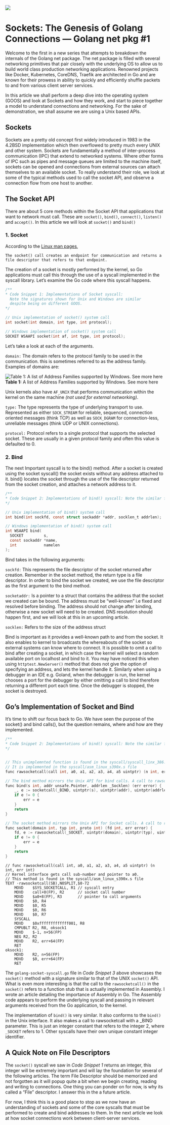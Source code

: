 ![](net_package_internals_banner.jpeg)

# Sockets: The Genesis of Golang Connections — Golang net pkg #1

Welcome to the first in a new series that attempts to breakdown the internals of
the Golang net package. The net package is filled with several networking
primitives that pair closely with the underlying OS to allow us to build world
class production networking applications. Renowned projects like Docker,
Kubernetes, CoreDNS, Traefik are architected in Go and are known for their
prowess in ability to quickly and efficiently shuffle packets to and from
various client server services.

In this article we shall perform a deep dive into the operating system (GOOS)
and look at Sockets and how they work, and start to piece together a model to
understand connections and networking. For the sake of demonstration, we shall
assume we are using a Unix based APIs.

## Sockets
Sockets are a pretty old concept first widely introduced in 1983 in the 4.2BSD
implementation which then overflowed to pretty much every UNIX and other system.
Sockets are fundamentally a method of inter-process communication (IPC) that
extend to networked systems. Where other forms of IPC such as pipes and message
queues are limited to the machine itself, sockets can be opened and connections
from external sources can attach themselves to an available socket. To really
understand their role, we look at some of the typical methods used to call the
socket API, and observe a connection flow from one host to another.

## The Socket API
There are about 5 core methods within the Socket API that applications that want
to network must call. These are `socket()`, `bind()`, `connect()`, `listen()` and
`accept()`. In this article we will look at `socket()` and `bind()`

### 1. Socket

According to the [Linux man
pages](https://man7.org/linux/man-pages/man2/socket.2.html),

    The socket() call creates an endpoint for communication and returns a file descriptor that refers to that endpoint.
    
The creation of a socket is mostly performed by the kernel, so Go applications
must call this through the use of a syscall implemented in the syscall library.
Let’s examine the Go code where this syscall happens.

```c
/**
* Code Snippet 1: Implementations of Socket syscall:
  Note the signatures shown for Unix and Windows are similar
  despite being on different GOOS.
*/

// Unix implementation of socket() system call
int socket(int domain, int type, int protocol);

// Windows implementation of socket() system call
SOCKET WSAAPI socket(int af, int type, int protocol);
```
Let’s take a look at each of the arguments.

`domain:` The domain refers to the protocol family to be used in the
communication. this is sometimes referred to as the address family. Examples of
domains are:

![Table 1: A list of Address Families supported by Windows. See more
here](./socket_address_family.png)
**Table 1:** A list of Address Families supported by Windows. See more here


Unix kernels also have `AF_UNIX` that performs communication within the kernel
on the same machine _(not used for external networking)_.

`type:` The type represents the type of underlying transport to use. Represented
as either `SOCK_STREAM` for reliable, sequenced, connection oriented messages
(think TCP) as well as `SOCK_DGRAM` for connection-less, unreliable messages
(think UDP or UNIX connections).

`protocol:` Protocol refers to a single protocol that supports the selected
socket. These are usually in a given protocol family and often this value is
defaulted to 0.

### 2. Bind
The next Important syscall is to the bind() method. After a socket is created
using the socket syscall() the socket exists without any address attached to it.
bind() locates the socket through the use of the file descriptor returned from
the socket creation, and attaches a network address to it.

```c
/**
* Code Snippet 2: Implementations of bind() syscall: Note the similar function signatures.
*/

// Unix implementation of bind() system call
int bind(int sockfd, const struct sockaddr *addr, socklen_t addrlen);

// Windows implementation of bind() system call
int WSAAPI bind(
  SOCKET         s,
  const sockaddr *name,
  int            namelen
);
```

Bind takes in the following arguments:

`sockfd:` This represents the file descriptor of the socket returned after creation. Remember in the socket method, the return type is a file descriptor. In order to bind the socket we created, we use the file descriptor as the first argument to the bind method.

`socketaddr:` Is a pointer to a struct that contains the address that the socket we created can be bound. The address must be “well-known” i.e fixed and resolved before binding. The address should not change after binding, otherwise a new socket will need to be created. DNS resolution should happen first, and we will look at this in an upcoming article.

`socklen:` Refers to the size of the address struct

Bind is important as it provides a well-known path to and from the socket. It
also enables to kernel to broadcasts the whereabouts of the socket so external
systems can know where to connect. It is possible to omit a call to bind after
creating a socket, in which case the kernel will select a random available port
on localhost and bind to it. You may have noticed this when using
`httptest.NewServer()` method that does not give the option of specifying an
address, and lets the kernel handle it. Similarly when using a debugger in an
IDE e.g. Goland, when the debugger is run, the kernel chooses a port for the
debugger by either omitting a call to bind therefore returning a different port
each time. Once the debugger is stopped, the socket is destroyed.


## Go’s Implementation of Socket and Bind
It’s time to shift our focus back to Go. We have seen the purpose of the
socket() and bind calls(), but the question remains, where and how are they
implemented.

```c
/**
* Code Snippet 2: Implementations of bind() syscall: Note the similar function signatures.
*/


// This unimplemnted function is found in the syscall/syscall_linx_386.go file and is referenced by the socket function below.
// It is implemented in the syscall/asm_linux_s390x.s file
func rawsocketcall(call int, a0, a1, a2, a3, a4, a5 uintptr) (n int, err Errno)

// The bind method mirrors the Unix API for bind calls. A call to rawsocketcall is made (see methods above)
func bind(s int, addr unsafe.Pointer, addrlen _Socklen) (err error) {
	_, e := socketcall(_BIND, uintptr(s), uintptr(addr), uintptr(addrlen), 0, 0, 0)
	if e != 0 {
		err = e
	}
	return
}

// The socket method mirrors the Unix API for Socket calls. A call to rawsocketcall is made (see method above and below)
func socket(domain int, typ int, proto int) (fd int, err error) {
	fd, e := rawsocketcall(_SOCKET, uintptr(domain), uintptr(typ), uintptr(proto), 0, 0, 0)
	if e != 0 {
		err = e
	}
	return
}
```

```assembly
// func rawsocketcall(call int, a0, a1, a2, a3, a4, a5 uintptr) (n int, err int)
// Kernel interface gets call sub-number and pointer to a0.
// This method is found in the syscall/asm_linux_s390x.s file
TEXT ·rawsocketcall(SB),NOSPLIT,$0-72
	MOVD	$SYS_SOCKETCALL, R1	// syscall entry
	MOVD	call+0(FP), R2		// socket call number
	MOVD	$a0+8(FP), R3		// pointer to call arguments
	MOVD	$0, R4
	MOVD	$0, R5
	MOVD	$0, R6
	MOVD	$0, R7
	SYSCALL
	MOVD	$0xfffffffffffff001, R8
	CMPUBLT	R2, R8, oksock1
	MOVD	$-1, n+56(FP)
	NEG	R2, R2
	MOVD	R2, err+64(FP)
	RET
oksock1:
	MOVD	R2, n+56(FP)
	MOVD	$0, err+64(FP)
	RET
```

The `golang-socket-syscall.go` file in _Code Snippet 3_ above showcases the `socket()`
method with a signature similar to that of the UNIX `socket()` API. What is even
more interesting is that the call to the `rawsocketcall()` in the `socket()` refers
to a function stub that is actually implemented in Assembly. I wrote an article
detailing the importance of Assembly in Go. The Assembly code appears to perform
the underlying syscall and passing in relevant arguments received from the Go
application, to the kernel.

The implementation of `bind()` is very similar. It also conforms to the `bind()` in
the Unix interface. It also makes a call to rawsocketcall with a _BIND
parameter. This is just an integer constant that refers to the integer 2, where
`_SOCKET` refers to 1. Other syscalls have their own unique constant integer
identifier.

## A Quick Note on File Descriptors

The `socket()` syscall we saw in _Code Snippet 1_ returns an integer, this integer
will be extremely important and will lay the foundation for several of the
following articles. The term File Descriptor should be memorized and not
forgotten as it will popup quite a bit when we begin creating, reading and
writing to connections. One thing you can ponder on for now, is why its called a
“File” descriptor. I answer this in the a future article.

For now, I think this is a good place to stop as we now have an understanding of sockets and some of the core syscalls that must be performed to create and bind addresses to them. In the next article we look at how socket connections work between client-server services.